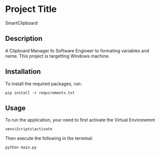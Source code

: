 # Project Title
SmartClipboard

## Description
A Clipboard Manager fo Software Engineer to formating variables and name. This project is targetting Windows machine.

## Installation
To install the required packages, run:
```
pip install -r requirements.txt
```

## Usage
To run the application, your need to first activate the Virtual Environemnt
```
venv\Scripts\activate
```

Then execute the following in the terminal:
```
python main.py
```